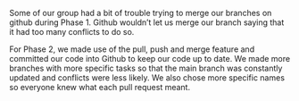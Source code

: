 Some of our group had a bit of trouble trying to merge our branches on github during Phase 1. Github wouldn’t let us merge our branch saying that it had too many conflicts to do so.

For Phase 2, we made use of the pull, push and merge feature and committed our code into Github to keep our code up to date. We made more branches with more specific tasks so that the main branch was constantly updated and conflicts were less likely. We also chose more specific names so everyone knew what each pull request meant. 
